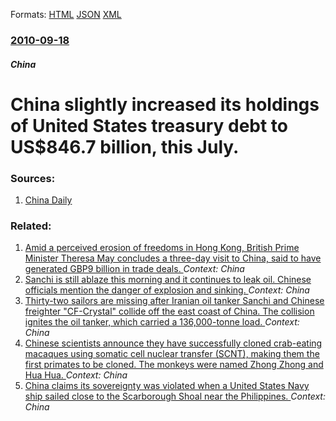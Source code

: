
Formats: [HTML](/news/2010/09/18/china-slightly-increased-its-holdings-of-united-states-treasury-debt-to-us-846-7-billion-this-july.html)  [JSON](/news/2010/09/18/china-slightly-increased-its-holdings-of-united-states-treasury-debt-to-us-846-7-billion-this-july.json)  [XML](/news/2010/09/18/china-slightly-increased-its-holdings-of-united-states-treasury-debt-to-us-846-7-billion-this-july.xml)  

### [2010-09-18](/news/2010/09/18/index.md)

##### China
# China slightly increased its holdings of United States treasury debt to US$846.7 billion, this July. 




### Sources:

1. [China Daily](http://www.chinadaily.com.cn/china/2010-09/18/content_11320190.htm)

### Related:

1. [Amid a perceived erosion of freedoms in Hong Kong, British Prime Minister Theresa May concludes a three-day visit to China, said to have generated GBP9 billion in trade deals. ](/news/2018/02/2/amid-a-perceived-erosion-of-freedoms-in-hong-kong-british-prime-minister-theresa-may-concludes-a-three-day-visit-to-china-said-to-have-gen.md) _Context: China_
2. [Sanchi is still ablaze this morning and it continues to leak oil. Chinese officials mention the danger of explosion and sinking. ](/news/2018/01/8/sanchi-is-still-ablaze-this-morning-and-it-continues-to-leak-oil-chinese-officials-mention-the-danger-of-explosion-and-sinking.md) _Context: China_
3. [Thirty-two sailors are missing after Iranian oil tanker Sanchi and Chinese freighter "CF-Crystal" collide off the east coast of China. The collision ignites the oil tanker, which carried a 136,000-tonne load. ](/news/2018/01/6/thirty-two-sailors-are-missing-after-iranian-oil-tanker-sanchi-and-chinese-freighter-cf-crystal-collide-off-the-east-coast-of-china-the-c.md) _Context: China_
4. [Chinese scientists announce they have successfully cloned crab-eating macaques using somatic cell nuclear transfer (SCNT), making them the first primates to be cloned. The monkeys were named Zhong Zhong and Hua Hua. ](/news/2018/01/24/chinese-scientists-announce-they-have-successfully-cloned-crab-eating-macaques-using-somatic-cell-nuclear-transfer-scnt-making-them-the-f.md) _Context: China_
5. [China claims its sovereignty was violated when a United States Navy ship sailed close to the Scarborough Shoal near the Philippines. ](/news/2018/01/20/china-claims-its-sovereignty-was-violated-when-a-united-states-navy-ship-sailed-close-to-the-scarborough-shoal-near-the-philippines.md) _Context: China_
